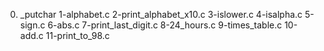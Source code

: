 0. _putchar 1-alphabet.c 2-print_alphabet_x10.c 3-islower.c 4-isalpha.c 5-sign.c 6-abs.c 7-print_last_digit.c 8-24_hours.c 9-times_table.c 10-add.c 11-print_to_98.c
